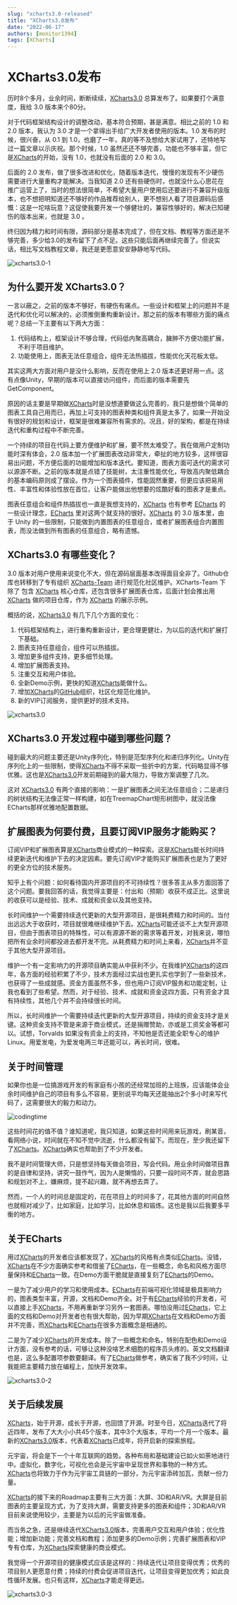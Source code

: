 ```yaml
---
slug: "xcharts3.0-released"
title: "XCharts3.0发布"
date: "2022-06-17"
authors: [monitor1394]
tags: [XCharts]
---
```


# XCharts3.0发布

历时8个多月，业余时间，断断续续，[XCharts3.0](https://github.com/XCharts-Team/XCharts) 总算发布了。如果要打个满意度，我给 3.0 版本来个80分。

<!-- truncate -->

对于代码框架结构设计的调整改动，基本符合预期，甚是满意。相比之前的 1.0 和 2.0 版本，我认为 3.0 才是一个拿得出手给广大开发者使用的版本。1.0 发布的时候，很兴奋，从 0.1 到 1.0，也磨了一年，真的等不及想给大家试用了，还特地写过一篇文章以示庆祝。那个时候，1.0 虽然还还不够完善，功能也不够丰富，但它是[XCharts](https://github.com/XCharts-Team/XCharts)的开始，没有 1.0，也就没有后面的 2.0 和 3.0。

后面的 2.0 发布，做了很多改进和优化，随着版本迭代，慢慢的发现有不少硬伤需要进行大量重构才能解决。当我知道 2.0 还有些硬伤时，也就没什么心思花在推广运营上了，当时的想法很简单，不希望大量用户使用后还要进行不兼容升级版本，也不想把明知道还不够好的作品推荐给别人，更不想别人看了项目源码后感慨：这是一坨啥玩意？这促使我要开发一个够健壮的，兼容性够好的，解决已知硬伤的版本出来，也就是 3.0 。

终归因为精力和时间有限，源码部分是基本完成了，但在文档、教程等方面还是不够完善，多少给3.0的发布留下了点不足。这些只能后面再继续完善了。但说实话，相比写文档教程文章，我还是更愿意安安静静地写代码。

![xcharts3.0-1](img/xcharts3.0-1.png)

## 为什么要开发 XCharts3.0？

一言以蔽之，之前的版本不够好，有硬伤有痛点。一些设计和框架上的问题并不是迭代和优化可以解决的，必须推倒重构重新设计。那之前的版本有哪些方面的痛点呢？总结一下主要有以下两大方面：

1. 代码结构上，框架设计不够合理，代码低内聚高耦合，臃肿不方便功能扩展，不利于项目维护。
2. 功能使用上，图表无法任意组合，组件无法热插拔，性能优化天花板太低。

其实这两大方面对用户是没什么影响，反而在使用上 2.0 版本还更好用一点。这有点像Unity，早期的版本可以直接访问组件，而后面的版本需要先 GetComponent。

原因的话主要是早期做[XCharts](https://github.com/XCharts-Team/XCharts)时是没想道要做这么完善的，我只是想做个简单的图表工具自己用而已，再加上可支持的图表种类和组件真是太多了，如果一开始没有很好的规划和设计，框架是很难兼容所有需求的。况且，好的架构，都是在持续迭代和重构过程中不断完善。

一个持续的项目在代码上要方便维护和扩展，要不然太难受了。我在做用户定制功能时深有体会，2.0 版本加一个扩展图表改动非常大，牵扯的地方较多，这样很容易出问题，不方便后面的功能增加和版本迭代。要知道，图表方面可迭代的需求可以源源不断。之前的版本就是点错了技能树，太注重性能优化，导致高内聚低耦合的基本编码原则成了摆设。作为一个图表插件，性能固然重要，但更应该把易用性、丰富性和体验性放在首位，让客户能做出他想要的炫酷好看的图表才是重点。

图表任意组合和组件热插拔也一直是我想支持的，[XCharts](https://github.com/XCharts-Team/XCharts) 也有参考 [ECharts](https://echarts.apache.org/zh/index.html) 的一些设计理念，[ECharts](https://echarts.apache.org/zh/index.html) 里对这两个就支持的很好。[XCharts](https://github.com/XCharts-Team/XCharts) 的 3.0 版本里，由于 Unity 的一些限制，只能做到内置图表的任意组合，或者扩展图表组合内置图表，而没法做到所有图表的任意组合，略有遗憾。

## XCharts3.0 有哪些变化？

3.0 版本对用户使用来说变化不大，但在源码层面基本改得面目全非了。Github仓库也转移到了专有组织 [XCharts-Team](https://github.com/XCharts-Team) 进行规范化社区维护。XCharts-Team 下除了 包含 [XCharts](https://github.com/XCharts-Team/XCharts) 核心仓库，还包含很多扩展图表仓库，后面计划会推出用 [XCharts](https://github.com/XCharts-Team/XCharts) 做的项目仓库，作为 [XCharts](https://github.com/XCharts-Team/XCharts) 的展示示例。

概括的说，[XCharts3.0](https://github.com/XCharts-Team/XCharts) 有几下几个方面的变化：

1. 代码框架结构上，进行重构重新设计，更合理更健壮，为以后的迭代和扩展打下基础。
2. 图表支持任意组合，组件可以热插拔。
3. 增加更多组件支持，更多细节处理。
4. 增加扩展图表支持。
5. 注重交互和用户体验。
6. 全新Demo示例，更快的知道[XCharts](https://github.com/XCharts-Team/XCharts)能做什么。
7. 增加[XCharts](https://github.com/XCharts-Team/XCharts)的[GitHub](https://github.com/XCharts-Team)组织，社区化规范化维护。
8. 新的VIP订阅服务，提供更好的技术支持。

![xcharts3.0](img/xcharts3.0.png)

## XCharts3.0 开发过程中碰到哪些问题？

碰到最大的问题主要还是Unity序列化，特别是范型序列化和递归序列化。Unity在序列化上的一些限制，使得[XCharts](https://github.com/XCharts-Team/XCharts)不得不采取一些折中的方案，代码略显得不够优雅。这也是[XCharts3.0](https://github.com/XCharts-Team/XCharts)开发前期碰到的最大阻力，导致方案调整了几次。

这对 [XCharts3.0](https://github.com/XCharts-Team/XCharts) 有两个直接的影响：一是扩展图表之间无法任意组合；二是递归的树状结构无法像正常一样构建，如在TreemapChart矩形树图中，就没法像ECharts那样优雅地配置数据。

## 扩展图表为何要付费，且要订阅VIP服务才能购买？

订阅VIP和扩展图表算是[XCharts](https://github.com/XCharts-Team/XCharts)商业模式的一种探索。这是[XCharts](https://github.com/XCharts-Team/XCharts)能长时间持续更新迭代和维护下去的决定因素。要先订阅VIP才能购买扩展图表也是为了更好的更全方位的技术服务。

知乎上有个问题：如何看待国内开源项目的不可持续性？很多答主从多方面回答了这个问题。要我回答的话，我觉得主要是：付出和（预期）收获不成正比。这里说的收获可以是经验、技术、成就和资金以及其他支持。

长时间维护一个需要持续迭代更新的大型开源项目，是很耗费精力和时间的。当付出远远大于收获时，项目就很难继续维护下去。[XCharts](https://github.com/XCharts-Team/XCharts)可能还谈不上大型开源项目，但由于图表项目的特殊性，可以有源源不断的需求等着开发，对我来说，哪怕把所有业余时间都投进去都开发不完。从耗费精力和时间上来看，[XCharts](https://github.com/XCharts-Team/XCharts)并不亚于其他大型开源项目。

维护一个有一定影响力的开源项目确实能从中获利不少。在我维护[XCharts](https://github.com/XCharts-Team/XCharts)的这四年，各方面的经验积累了不少，技术方面经过实战也更扎实也学到了一些新技术，也获得了一些成就感。资金方面虽然不多，但也用户订阅VIP服务和功能定制，让我也看到了些希望。然而，对于经验、技术、成就和资金这四方面，只有资金才具有持续性，其他几个并不会持续很长时间。

所以，长时间维护一个需要持续迭代更新的大型开源项目，持续的资金支持才是关键。这种资金支持不管是来源于商业模式，还是捐赠赞助，亦或是工资奖金等都可以。试想，Torvalds 如果没有资金上的支持，不知他是否还能全职专心的维护 Linux。用爱发电，为爱发电两三年还能可以，再长时间，很难。

## 关于时间管理

如果你也是一位搞游戏开发的有家庭有小孩的还经常加班的上班族，应该能体会业余时间维护自己的项目有多么不容易，更别说平均每天还能抽出2个多小时来写代码了，这需要很大的毅力和动力。

![codingtime](img/codingtime.png)

这些时间花的值不值？谁知道呢，我只知道，如果这些时间用来玩游戏，刷某音，看网络小说，时间就在不知不觉中流逝，什么都没有留下。而现在，至少我还留下了[XCharts](https://github.com/XCharts-Team/XCharts)。[XCharts](https://github.com/XCharts-Team/XCharts)确实也帮助到了不少开发者。

我不是时间管理大师，只是想坚持每天做会项目，写会代码。用业余时间做项目靠的是自律和坚持，讲究一鼓作气，因为人是懒惰的，只要一段时间不弄，就会思路和规划对不上，嫌麻烦，提不起兴趣，就不再想去弄了。

然而，一个人的时间总是固定的，花在项目上的时间多了，花其他方面的时间自然也就相对减少了，比如家庭，比如学习，比如休息和锻炼。这也是我以后我要多平衡的地方。

## 关于ECharts

用过[XCharts](https://github.com/XCharts-Team/XCharts)的开发者应该都发现了，[XCharts](https://github.com/XCharts-Team/XCharts)的风格有点类似[ECharts](https://echarts.apache.org/zh/index.html)。没错，[XCharts](https://github.com/XCharts-Team/XCharts)在不少方面确实参考和借鉴了[ECharts](https://echarts.apache.org/zh/index.html)，在一些概念，命名和风格方面尽量保持和[ECharts](https://echarts.apache.org/zh/index.html)一致。在Demo方面干脆就是直接复刻了[ECharts](https://echarts.apache.org/zh/index.html)的Demo。

一是为了减少用户的学习和使用成本。[ECharts](https://echarts.apache.org/zh/index.html)在前端可视化领域是极具影响力的，图表类型丰富，开源，文档和Demo齐全。对于有[ECharts](https://echarts.apache.org/zh/index.html)经验的开发者，可以直接上手[XCharts](https://github.com/XCharts-Team/XCharts)，不用再重新学习另外一套图表。哪怕没用过[ECharts](https://echarts.apache.org/zh/index.html)，它上面的文档和Demo对开发者也有很大帮助，因为早期[XCharts](https://github.com/XCharts-Team/XCharts)在文档和Demo方面并不完善，而[XCharts](https://github.com/XCharts-Team/XCharts)和[ECharts](https://echarts.apache.org/zh/index.html)在很多方面概念是相通的。

二是为了减少[XCharts](https://github.com/XCharts-Team/XCharts)的开发成本。除了一些概念和命名，特别在配色和Demo设计方面，没有参考的话，可够让这种没啥艺术细胞的程序员头疼的。英文文档翻译也是，这么多配置项参数要翻译。有了[ECharts](https://echarts.apache.org/zh/index.html)做参考，确实省了我不少时间，让我能把主要精力放在编程上，加快开发效率。

![xcharts3.0-2](img/xcharts3.0-2.png)

## 关于后续发展

[XCharts](https://github.com/XCharts-Team/XCharts)，始于开源，成长于开源，也回馈了开源。时至今日，[XCharts](https://github.com/XCharts-Team/XCharts)迭代了将近四年，发布了大大小小共45个版本，其中3个大版本，平均一个月一个版本。最新的[XCharts3.0](https://github.com/XCharts-Team/XCharts)版本，代表着[XCharts](https://github.com/XCharts-Team/XCharts)已成年，将开启新的探索旅程。

元宇宙，将会是下一个十年互联网的趋势。各种布局和基础建设已如火如荼地进行中。虚拟化，数字化，可视化也会是元宇宙中呈现世界和事物的一种方式。[XCharts](https://github.com/XCharts-Team/XCharts)也将致力于作为元宇宙工具链的一部分，为元宇宙添砖加瓦，贡献一份力量。

[XCharts](https://github.com/XCharts-Team/XCharts)的接下来的Roadmap主要有三大方面：大屏、3D和AR/VR。大屏是目前图表的主要呈现方式，为了支持大屏，需要支持更多的图表和组件；3D和AR/VR目前来说使用较少，主要是为以后的元宇宙做准备。

而当务之急，还是继续迭代[XCharts3.0](https://github.com/XCharts-Team/XCharts)版本，完善用户交互和用户体验；优化性能；增加新功能；完善文档和教程；添加更多的Demo示例；完善扩展图表和VIP专有仓库，为[XCharts](https://github.com/XCharts-Team/XCharts)探索健康的商业模式。

我觉得一个开源项目的健康模式应该是这样的：持续迭代让项目变得优秀；优秀的项目别人更愿意付费；持续的付费会促进项目迭代，让项目变得更加优秀；如此良性循环发展。也只有这样，[XCharts](https://github.com/XCharts-Team/XCharts)才能走得更远。

![xcharts3.0-3](img/xcharts3.0-3.png)
